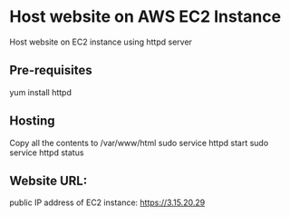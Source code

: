 # Host website on AWS EC2 Instance

Host website on EC2 instance using httpd server

## Pre-requisites
 yum install httpd 


## Hosting

Copy all the contents to /var/www/html
sudo service httpd start
sudo service httpd status


## Website URL:
public IP address of EC2 instance: https://3.15.20.29
